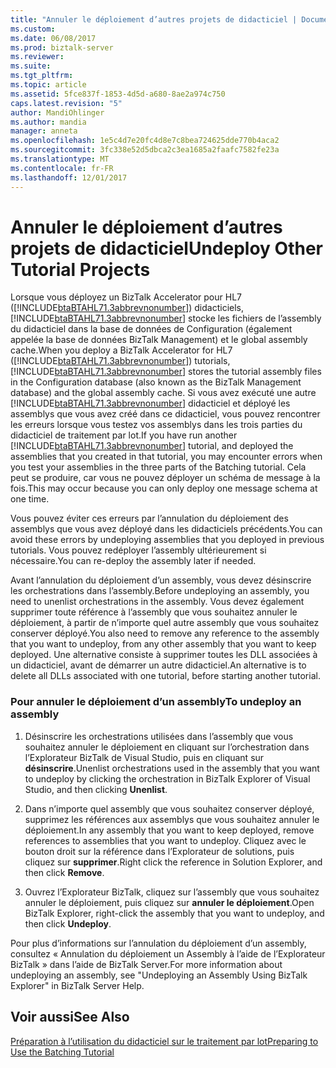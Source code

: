 ```yaml
---
title: "Annuler le déploiement d’autres projets de didacticiel | Documents Microsoft"
ms.custom: 
ms.date: 06/08/2017
ms.prod: biztalk-server
ms.reviewer: 
ms.suite: 
ms.tgt_pltfrm: 
ms.topic: article
ms.assetid: 5fce837f-1853-4d5d-a680-8ae2a974c750
caps.latest.revision: "5"
author: MandiOhlinger
ms.author: mandia
manager: anneta
ms.openlocfilehash: 1e5c4d7e20fc4d8e7c8bea724625dde770b4aca2
ms.sourcegitcommit: 3fc338e52d5dbca2c3ea1685a2faafc7582fe23a
ms.translationtype: MT
ms.contentlocale: fr-FR
ms.lasthandoff: 12/01/2017
---
```

# <a name="undeploy-other-tutorial-projects"></a><span data-ttu-id="394ca-102">Annuler le déploiement d’autres projets de didacticiel</span><span class="sxs-lookup"><span data-stu-id="394ca-102">Undeploy Other Tutorial Projects</span></span>
<span data-ttu-id="394ca-103">Lorsque vous déployez un BizTalk Accelerator pour HL7 ([!INCLUDE[btaBTAHL71.3abbrevnonumber](../../includes/btabtahl71-3abbrevnonumber-md.md)]) didacticiels, [!INCLUDE[btaBTAHL71.3abbrevnonumber](../../includes/btabtahl71-3abbrevnonumber-md.md)] stocke les fichiers de l’assembly du didacticiel dans la base de données de Configuration (également appelée la base de données BizTalk Management) et le global assembly cache.</span><span class="sxs-lookup"><span data-stu-id="394ca-103">When you deploy a BizTalk Accelerator for HL7 ([!INCLUDE[btaBTAHL71.3abbrevnonumber](../../includes/btabtahl71-3abbrevnonumber-md.md)]) tutorials, [!INCLUDE[btaBTAHL71.3abbrevnonumber](../../includes/btabtahl71-3abbrevnonumber-md.md)] stores the tutorial assembly files in the Configuration database (also known as the BizTalk Management database) and the global assembly cache.</span></span> <span data-ttu-id="394ca-104">Si vous avez exécuté une autre [!INCLUDE[btaBTAHL71.3abbrevnonumber](../../includes/btabtahl71-3abbrevnonumber-md.md)] didacticiel et déployé les assemblys que vous avez créé dans ce didacticiel, vous pouvez rencontrer les erreurs lorsque vous testez vos assemblys dans les trois parties du didacticiel de traitement par lot.</span><span class="sxs-lookup"><span data-stu-id="394ca-104">If you have run another [!INCLUDE[btaBTAHL71.3abbrevnonumber](../../includes/btabtahl71-3abbrevnonumber-md.md)] tutorial, and deployed the assemblies that you created in that tutorial, you may encounter errors when you test your assemblies in the three parts of the Batching tutorial.</span></span> <span data-ttu-id="394ca-105">Cela peut se produire, car vous ne pouvez déployer un schéma de message à la fois.</span><span class="sxs-lookup"><span data-stu-id="394ca-105">This may occur because you can only deploy one message schema at one time.</span></span>  
  
 <span data-ttu-id="394ca-106">Vous pouvez éviter ces erreurs par l’annulation du déploiement des assemblys que vous avez déployé dans les didacticiels précédents.</span><span class="sxs-lookup"><span data-stu-id="394ca-106">You can avoid these errors by undeploying assemblies that you deployed in previous tutorials.</span></span> <span data-ttu-id="394ca-107">Vous pouvez redéployer l’assembly ultérieurement si nécessaire.</span><span class="sxs-lookup"><span data-stu-id="394ca-107">You can re-deploy the assembly later if needed.</span></span>  
  
 <span data-ttu-id="394ca-108">Avant l’annulation du déploiement d’un assembly, vous devez désinscrire les orchestrations dans l’assembly.</span><span class="sxs-lookup"><span data-stu-id="394ca-108">Before undeploying an assembly, you need to unenlist orchestrations in the assembly.</span></span> <span data-ttu-id="394ca-109">Vous devez également supprimer toute référence à l’assembly que vous souhaitez annuler le déploiement, à partir de n’importe quel autre assembly que vous souhaitez conserver déployé.</span><span class="sxs-lookup"><span data-stu-id="394ca-109">You also need to remove any reference to the assembly that you want to undeploy, from any other assembly that you want to keep deployed.</span></span> <span data-ttu-id="394ca-110">Une alternative consiste à supprimer toutes les DLL associées à un didacticiel, avant de démarrer un autre didacticiel.</span><span class="sxs-lookup"><span data-stu-id="394ca-110">An alternative is to delete all DLLs associated with one tutorial, before starting another tutorial.</span></span>  
  
### <a name="to-undeploy-an-assembly"></a><span data-ttu-id="394ca-111">Pour annuler le déploiement d’un assembly</span><span class="sxs-lookup"><span data-stu-id="394ca-111">To undeploy an assembly</span></span>  
  
1.  <span data-ttu-id="394ca-112">Désinscrire les orchestrations utilisées dans l’assembly que vous souhaitez annuler le déploiement en cliquant sur l’orchestration dans l’Explorateur BizTalk de Visual Studio, puis en cliquant sur **désinscrire**.</span><span class="sxs-lookup"><span data-stu-id="394ca-112">Unenlist orchestrations used in the assembly that you want to undeploy by clicking the orchestration in BizTalk Explorer of Visual Studio, and then clicking **Unenlist**.</span></span>  
  
2.  <span data-ttu-id="394ca-113">Dans n’importe quel assembly que vous souhaitez conserver déployé, supprimez les références aux assemblys que vous souhaitez annuler le déploiement.</span><span class="sxs-lookup"><span data-stu-id="394ca-113">In any assembly that you want to keep deployed, remove references to assemblies that you want to undeploy.</span></span> <span data-ttu-id="394ca-114">Cliquez avec le bouton droit sur la référence dans l’Explorateur de solutions, puis cliquez sur **supprimer**.</span><span class="sxs-lookup"><span data-stu-id="394ca-114">Right click the reference in Solution Explorer, and then click **Remove**.</span></span>  
  
3.  <span data-ttu-id="394ca-115">Ouvrez l’Explorateur BizTalk, cliquez sur l’assembly que vous souhaitez annuler le déploiement, puis cliquez sur **annuler le déploiement**.</span><span class="sxs-lookup"><span data-stu-id="394ca-115">Open BizTalk Explorer, right-click the assembly that you want to undeploy, and then click **Undeploy**.</span></span>  
  
 <span data-ttu-id="394ca-116">Pour plus d’informations sur l’annulation du déploiement d’un assembly, consultez « Annulation du déploiement un Assembly à l’aide de l’Explorateur BizTalk » dans l’aide de BizTalk Server.</span><span class="sxs-lookup"><span data-stu-id="394ca-116">For more information about undeploying an assembly, see "Undeploying an Assembly Using BizTalk Explorer" in BizTalk Server Help.</span></span>  
  
## <a name="see-also"></a><span data-ttu-id="394ca-117">Voir aussi</span><span class="sxs-lookup"><span data-stu-id="394ca-117">See Also</span></span>  
 [<span data-ttu-id="394ca-118">Préparation à l’utilisation du didacticiel sur le traitement par lot</span><span class="sxs-lookup"><span data-stu-id="394ca-118">Preparing to Use the Batching Tutorial</span></span>](../../adapters-and-accelerators/accelerator-hl7/preparing-to-use-the-batching-tutorial.md)